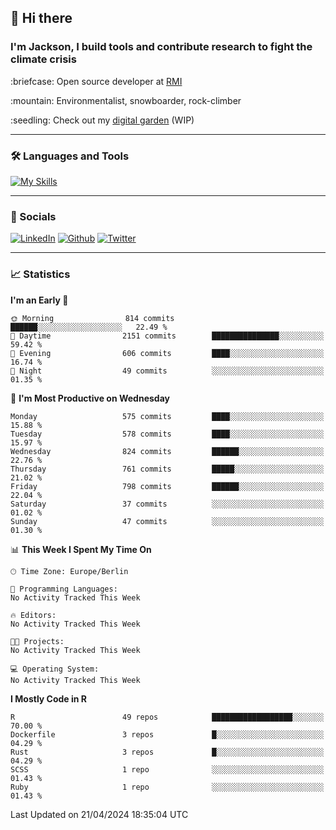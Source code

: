 ## :wave: Hi there
### I'm Jackson, I build tools and contribute research to fight the climate crisis
<p> :briefcase: Open source developer at <a href="https://rmi.org/" alt="RMI">RMI</a></p>
<p> :mountain: Environmentalist, snowboarder, rock-climber</p>
<p> :seedling: Check out my <a href="https://jdhoffa.github.io/" alt="digital garden">digital garden</a> (WIP) </p>

---

### :hammer_and_wrench: Languages and Tools

[![My Skills](https://skillicons.dev/icons?i=r,python,rust,js,html,css,postgresql,neovim,azure,docker,git&perline=6&theme=dark)](https://skillicons.dev)

---

### :iphone: Socials

[![LinkedIn](https://skillicons.dev/icons?i=linkedin&theme=dark)](https://www.linkedin.com/in/jackson-hoffart/) 
[![Github](https://skillicons.dev/icons?i=github&theme=dark)](https://github.com/jdhoffa) 
[![Twitter](https://skillicons.dev/icons?i=twitter&theme=dark)](https://twitter.com/jdhoffart) 

---

### :chart_with_upwards_trend: Statistics

 
<!--START_SECTION:waka-->
**I'm an Early 🐤** 

```text
🌞 Morning                814 commits         ██████░░░░░░░░░░░░░░░░░░░   22.49 % 
🌆 Daytime                2151 commits        ███████████████░░░░░░░░░░   59.42 % 
🌃 Evening                606 commits         ████░░░░░░░░░░░░░░░░░░░░░   16.74 % 
🌙 Night                  49 commits          ░░░░░░░░░░░░░░░░░░░░░░░░░   01.35 % 
```
📅 **I'm Most Productive on Wednesday** 

```text
Monday                   575 commits         ████░░░░░░░░░░░░░░░░░░░░░   15.88 % 
Tuesday                  578 commits         ████░░░░░░░░░░░░░░░░░░░░░   15.97 % 
Wednesday                824 commits         ██████░░░░░░░░░░░░░░░░░░░   22.76 % 
Thursday                 761 commits         █████░░░░░░░░░░░░░░░░░░░░   21.02 % 
Friday                   798 commits         ██████░░░░░░░░░░░░░░░░░░░   22.04 % 
Saturday                 37 commits          ░░░░░░░░░░░░░░░░░░░░░░░░░   01.02 % 
Sunday                   47 commits          ░░░░░░░░░░░░░░░░░░░░░░░░░   01.30 % 
```


📊 **This Week I Spent My Time On** 

```text
🕑︎ Time Zone: Europe/Berlin

💬 Programming Languages: 
No Activity Tracked This Week

🔥 Editors: 
No Activity Tracked This Week

🐱‍💻 Projects: 
No Activity Tracked This Week

💻 Operating System: 
No Activity Tracked This Week
```

**I Mostly Code in R** 

```text
R                        49 repos            ██████████████████░░░░░░░   70.00 % 
Dockerfile               3 repos             █░░░░░░░░░░░░░░░░░░░░░░░░   04.29 % 
Rust                     3 repos             █░░░░░░░░░░░░░░░░░░░░░░░░   04.29 % 
SCSS                     1 repo              ░░░░░░░░░░░░░░░░░░░░░░░░░   01.43 % 
Ruby                     1 repo              ░░░░░░░░░░░░░░░░░░░░░░░░░   01.43 % 
```




 Last Updated on 21/04/2024 18:35:04 UTC
<!--END_SECTION:waka-->
